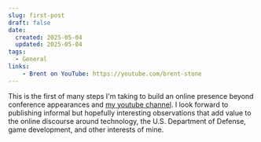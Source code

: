 ```yaml
---
slug: first-post
draft: false
date: 
  created: 2025-05-04
  updated: 2025-05-04
tags:
  - General
links:
    - Brent on YouTube: https://youtube.com/brent-stone
---
```

This is the first of many steps I'm taking to build an online presence beyond conference appearances and 
[my youtube channel](https://www.youtube.com/brent-stone). I look forward to publishing informal but hopefully
interesting observations that add value to the online discourse around technology, the U.S. Department of Defense,
game development, and other interests of mine.

<!-- more -->
